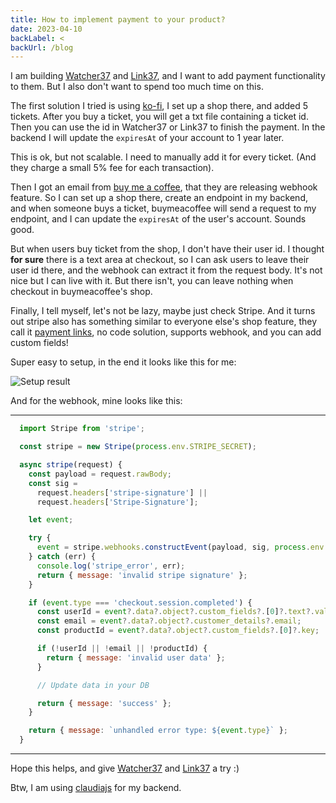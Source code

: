 ```yaml
---
title: How to implement payment to your product?
date: 2023-04-10
backLabel: <
backUrl: /blog
---
```


I am building [Watcher37](https://watcher.encrypt37.com/) and [Link37](https://link.encrypt37.com/), and I want to add payment functionality to them. But I also don't want to spend too much time on this.

The first solution I tried is using [ko-fi](https://ko-fi.com/), I set up a shop there, and added 5 tickets. After you buy a ticket, you will get a txt file containing a ticket id. Then you can use the id in Watcher37 or Link37 to finish the payment. In the backend I will update the `expiresAt` of your account to 1 year later.

This is ok, but not scalable. I need to manually add it for every ticket. (And they charge a small 5% fee for each transaction).

Then I got an email from [buy me a coffee](https://www.buymeacoffee.com/), that they are releasing webhook feature. So I can set up a shop there, create an endpoint in my backend, and when someone buys a ticket, buymeacoffee will send a request to my endpoint, and I can update the `expiresAt` of the user's account. Sounds good.

But when users buy ticket from the shop, I don't have their user id. I thought **for sure** there is a text area at checkout, so I can ask users to leave their user id there, and the webhook can extract it from the request body. It's not nice but I can live with it. But there isn't, you can leave nothing when checkout in buymeacoffee's shop.

Finally, I tell myself, let's not be lazy, maybe just check Stripe. And it turns out stripe also has something similar to everyone else's shop feature, they call it [payment links](https://stripe.com/docs/payment-links), no code solution, supports webhook, and you can add custom fields!

Super easy to setup, in the end it looks like this for me:

![Setup result](/assets/how-to-implement-payment-to-your-product-1.png)

And for the webhook, mine looks like this:

---
```js
  import Stripe from 'stripe';

  const stripe = new Stripe(process.env.STRIPE_SECRET);

  async stripe(request) {
    const payload = request.rawBody;
    const sig =
      request.headers['stripe-signature'] ||
      request.headers['Stripe-Signature'];

    let event;

    try {
      event = stripe.webhooks.constructEvent(payload, sig, process.env.STRIPE_WEBHOOK_SECRET);
    } catch (err) {
      console.log('stripe_error', err);
      return { message: 'invalid stripe signature' };
    }

    if (event.type === 'checkout.session.completed') {
      const userId = event?.data?.object?.custom_fields?.[0]?.text?.value;
      const email = event?.data?.object?.customer_details?.email;
      const productId = event?.data?.object?.custom_fields?.[0]?.key;

      if (!userId || !email || !productId) {
        return { message: 'invalid user data' };
      }

      // Update data in your DB

      return { message: 'success' };
    }

    return { message: `unhandled error type: ${event.type}` };
  }

```
---

Hope this helps, and give [Watcher37](https://watcher.encrypt37.com/) and [Link37](https://link.encrypt37.com/) a try :)

Btw, I am using [claudiajs](https://www.claudiajs.com/) for my backend.
